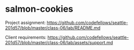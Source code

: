# salmon-cookies

Project assignment: https://github.com/codefellows/seattle-201d57/blob/master/class-06/lab/README.md

Client requirements: https://github.com/codefellows/seattle-201d57/blob/master/class-06/lab/assets/support.md